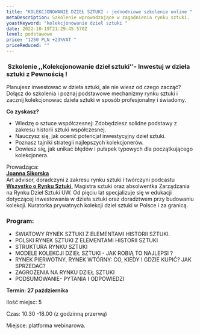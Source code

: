 ```yaml
---
title: "KOLEKCJONOWANIE DZIEŁ SZTUKI - jednodniowe szkolenie online "
metaDescription: Szkolenie wprowadzające w zagadnienia rynku sztuki.
yoastKeyword: "kolekcjonowanie dzieł sztuki "
date: 2022-10-19T21:29:45.570Z
level: podstawowe
price: "1250 PLN +23%VAT "
priceReduced: ""
---
```

###  Szkolenie ,,Kolekcjonowanie dzieł sztuki''- Inwestuj w dzieła sztuki z  Pewnością !

Planujesz inwestować w  dzieła sztuki, ale nie wiesz od czego zacząć? Dołącz do szkolenia i poznaj podstawowe mechanizmy rynku sztuki i zacznij kolekcjonowac dzieła sztuki w sposób profesjonalny i świadomy. 

**Co zyskasz?**

* Wiedzę o sztuce współczesnej: Zdobędziesz solidne podstawy z zakresu historii sztuki współczesnej. 
* Nauczysz się, jak ocenić potencjał inwestycyjny dzieł sztuki. 
* Poznasz tajniki strategii najlepszych kolekcjonerów.
* Dowiesz się, jak unikać błędów i  pułapek typowych dla początkującego kolekcjonera. 

Prowadząca: \
**[Joanna Sikorska](https://artdivision.pl/zespol/artadvisor-joannasikorska)**\
Art advisor, doradczyni z zakresu rynku sztuki i twórczyni podcastu [**Wszystko o Rynku Sztuki**.](https://www.youtube.com/channel/UC8xmdAKF-kPHQcuqkejSaqA) Magistra sztuki oraz absolwentka Zarządzania na Rynku Dzieł Sztuki UW. Od pięciu lat specjalizuje się w edukacji  dotyczącej inwestowania w dzieła sztuki oraz doradztwem przy budowaniu kolekcji. Kuratorka  prywatnych kolekcji dzieł sztuki w Polsce i za granicą.

### **Program:**

* ŚWIATOWY  RYNEK SZTUKI Z ELEMENTAMI HISTORII SZTUKI.
* POLSKI RYNEK SZTUKI Z ELEMENTAMI HISTORII SZTUKI 
* STRUKTURA RYNKU SZTUKI
* MODELE KOLEKCJI DZIEŁ SZTUKI - JAK ROBIĄ TO NAJLEPSI ?
* RYNEK PIERWOTNY, RYNEK WTÓRNY: CO, KIEDY I GDZIE KUPIĆ? JAK SPRZEDAĆ?
* ZAGROŻENIA NA RYNKU DZIEŁ SZTUKI
* PODSUMOWANIE- PYTANIA I ODPOWIEDZI

**Termin: 27 października**

Ilość miejsc: 5 

Czas: 10.30 -18.00 (z godzinną przerwą)

Miejsce: platforma webinarowa.